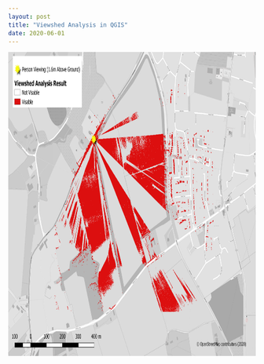 ```yaml
---
layout: post
title: "Viewshed Analysis in QGIS"
date: 2020-06-01
---
```


<img src="/viewshed_qgis.png" alt="QGIS Viewshed" style="width:877;height:620px;">

